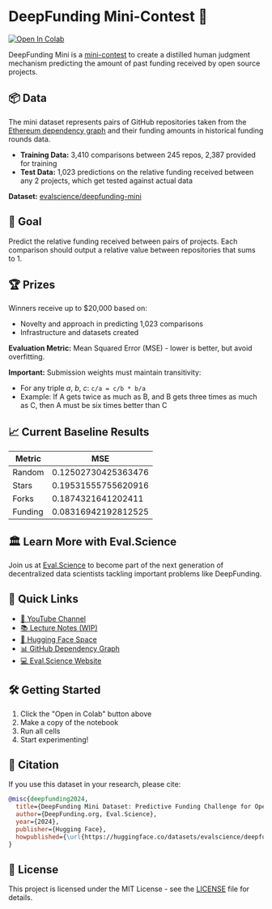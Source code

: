 # DeepFunding Mini-Contest 🚀

[![Open In Colab](https://colab.research.google.com/assets/colab-badge.svg)](
https://colab.research.google.com/github/evalscience/deepfunding-mini/blob/main/notebooks/deepfunding_mini_tutorial.ipynb)

DeepFunding Mini is a [mini-contest](https://huggingface.co/spaces/DeepFunding/PredictiveFundingChallengeforOpenSourceDependencies) to create a distilled human judgment mechanism predicting the amount of past funding received by open source projects.

## 📦 Data

The mini dataset represents pairs of GitHub repositories taken from the [Ethereum dependency graph](https://github.com/deepfunding/dependency-graph) and their funding amounts in historical funding rounds data. 

- **Training Data:** 3,410 comparisons between 245 repos, 2,387 provided for training
- **Test Data:** 1,023 predictions on the relative funding received between any 2 projects, which get tested against actual data

**Dataset:** [evalscience/deepfunding-mini](https://huggingface.co/datasets/evalscience/deepfunding-mini)

## 🎯 Goal 

Predict the relative funding received between pairs of projects. Each comparison should output a relative value between repositories that sums to 1.

## 🏆 Prizes

Winners receive up to $20,000 based on:
- Novelty and approach in predicting 1,023 comparisons  
- Infrastructure and datasets created

**Evaluation Metric:** Mean Squared Error (MSE) - lower is better, but avoid overfitting.

**Important:** Submission weights must maintain transitivity:
- For any triple _a_, _b_, _c_: `c/a = c/b * b/a`
- Example: If A gets twice as much as B, and B gets three times as much as C, then A must be six times better than C

## 📈 Current Baseline Results

| Metric  | MSE |
|---------|-----|
| Random  | 0.12502730425363476 |
| Stars   | 0.19531555755620916 |
| Forks   | 0.1874321641202411  |
| Funding | 0.08316942192812525 |

## 🏛 Learn More with Eval.Science

Join us at [Eval.Science](https://eval.science) to become part of the next generation of decentralized data scientists tackling important problems like DeepFunding.

## 🔗 Quick Links

- [🎥 YouTube Channel](https://www.youtube.com/@evalscience)
- [📚 Lecture Notes (WIP)](https://docs.eval.science)
- [🤗 Hugging Face Space](https://huggingface.co/spaces/DeepFunding/PredictiveFundingChallengeforOpenSourceDependencies)
- [📊 GitHub Dependency Graph](https://github.com/deepfunding/dependency-graph)
- [💻 Eval.Science Website](https://eval.science)

## 🛠️ Getting Started

1. Click the "Open in Colab" button above
2. Make a copy of the notebook
3. Run all cells
4. Start experimenting!

## 📝 Citation

If you use this dataset in your research, please cite:

```bibtex
@misc{deepfunding2024,
  title={DeepFunding Mini Dataset: Predictive Funding Challenge for Open Source Dependencies},
  author={DeepFunding.org, Eval.Science},
  year={2024},
  publisher={Hugging Face},
  howpublished={\url{https://huggingface.co/datasets/evalscience/deepfunding-mini}}
}
```

## 📜 License

This project is licensed under the MIT License - see the [LICENSE](LICENSE) file for details.
